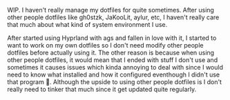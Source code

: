 WIP. I haven't really manage my dotfiles for quite sometimes. After using other people dotfiles like gh0stzk, JaKooLit, aylur, etc, I haven't really care that much about what kind of system environment I use.

After started using Hyprland with ags and fallen in love with it, I started to want to work on my own dotfiles so I don't need modify other people dotfiles before actually using it. The other reason is because when using other people dotfiles, it would mean that I ended with stuff I don't use and sometimes it causes issues which kinda annoying to deal with since I would need to know what installed and how it configured eventhough I didn't use that program 🤣. Although the upside to using other people dotfiles is I don't really need to tinker that much since it get updated quite regularly.
